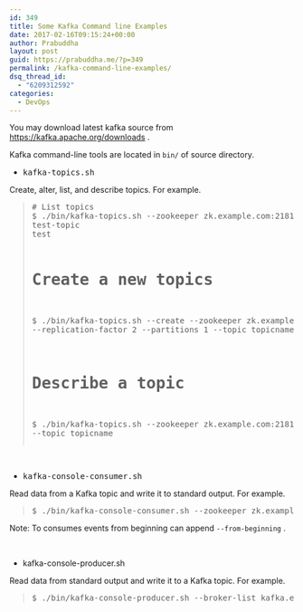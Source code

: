 ```yaml
---
id: 349
title: Some Kafka Command line Examples
date: 2017-02-16T09:15:24+00:00
author: Prabuddha
layout: post
guid: https://prabuddha.me/?p=349
permalink: /kafka-command-line-examples/
dsq_thread_id:
  - "6209312592"
categories:
  - DevOps
---
```

You may download latest kafka source from <a href="https://kafka.apache.org/downloads">https://kafka.apache.org/downloads</a> .

Kafka command-line tools are located in <samp class="ph codeph"></samp><code>bin/</code> of source directory.
<ul>
 	<li><samp class="ph codeph">kafka-topics.sh</samp></li>
</ul>
Create, alter, list, and describe topics. For example.
<blockquote>
<pre class="pre codeblock hljs"># List topics
$ ./bin/kafka-topics.sh --zookeeper zk.example.com:2181 --list
test-topic
test

# Create a new topics
$ ./bin/kafka-topics.sh --create --zookeeper zk.example.com:2181 --replication-factor 2 
  --partitions 1 --topic topicname 

# Describe a topic
$ ./bin/kafka-topics.sh --zookeeper zk.example.com:2181 --describe --topic topicname</pre>
</blockquote>
&nbsp;
<ul>
 	<li><samp class="ph codeph">kafka-console-consumer.sh</samp></li>
</ul>
Read data from a Kafka topic and write it to standard output. For example.
<blockquote>
<pre class="pre codeblock hljs">$ ./bin/kafka-console-consumer.sh --zookeeper zk.example.com:2181 --topic test-topic</pre>
</blockquote>
Note: To consumes events from beginning can append <code>--from-beginning</code> .

&nbsp;
<ul>
 	<li>kafka-console-producer.sh</li>
</ul>
Read data from standard output and write it to a Kafka topic. For example.
<blockquote>
<pre class="pre codeblock hljs">$ ./bin/kafka-console-producer.sh --broker-list kafka.example.com:9092,kafka03.example.com:9092 --topic test-topic</pre>
</blockquote>
&nbsp;

&nbsp;